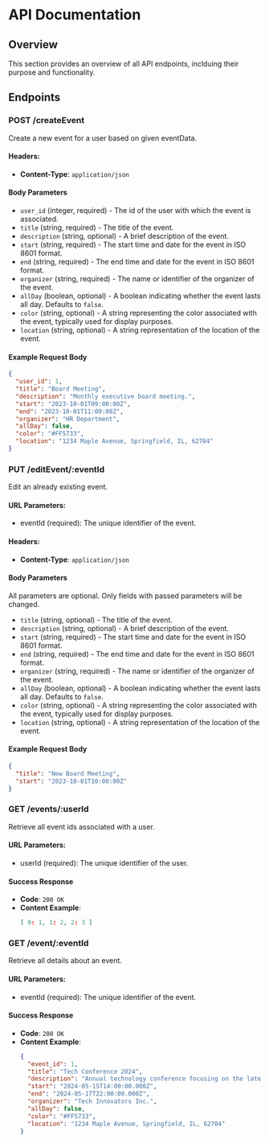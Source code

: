 # API Documentation

## Overview

This section provides an overview of all API endpoints, inclduing their purpose and functionality.

## Endpoints

### POST /createEvent

Create a new event for a user based on given eventData.

#### Headers:

- **Content-Type**: `application/json`

#### Body Parameters

- `user_id` (integer, required) - The id of the user with which the event is associated.
- `title` (string, required) - The title of the event.
- `description` (string, optional) - A brief description of the event.
- `start` (string, required) - The start time and date for the event in ISO 8601 format.
- `end` (string, required) - The end time and date for the event in ISO 8601 format.
- `organizer` (string, required) - The name or identifier of the organizer of the event.
- `allDay` (boolean, optional) - A boolean indicating whether the event lasts all day. Defaults to `false`.
- `color` (string, optional) - A string representing the color associated with the event, typically used for display purposes.
- `location` (string, optional) - A string representation of the location of the event.

#### Example Request Body

```json
{
  "user_id": 1,
  "title": "Board Meeting",
  "description": "Monthly executive board meeting.",
  "start": "2023-10-01T09:00:00Z",
  "end": "2023-10-01T11:00:00Z",
  "organizer": "HR Department",
  "allDay": false,
  "color": "#FF5733",
  "location": "1234 Maple Avenue, Springfield, IL, 62704"
}
```

### PUT /editEvent/:eventId

Edit an already existing event.

#### URL Parameters:

- eventId (required): The unique identifier of the event.

#### Headers:

- **Content-Type**: `application/json`

#### Body Parameters

All parameters are optional. Only fields with passed parameters will be changed.

- `title` (string, optional) - The title of the event.
- `description` (string, optional) - A brief description of the event.
- `start` (string, required) - The start time and date for the event in ISO 8601 format.
- `end` (string, required) - The end time and date for the event in ISO 8601 format.
- `organizer` (string, required) - The name or identifier of the organizer of the event.
- `allDay` (boolean, optional) - A boolean indicating whether the event lasts all day. Defaults to `false`.
- `color` (string, optional) - A string representing the color associated with the event, typically used for display purposes.
- `location` (string, optional) - A string representation of the location of the event.

#### Example Request Body

```json
{
  "title": "New Board Meeting",
  "start": "2023-10-01T10:00:00Z"
}
```

### GET /events/:userId

Retrieve all event ids associated with a user.

#### URL Parameters:

- userId (required): The unique identifier of the user.

#### Success Response

- **Code**: `200 OK`
- **Content Example**:
  ```json
  [ 0: 1, 1: 2, 2: 3 ]
  ```

### GET /event/:eventId

Retrieve all details about an event.

#### URL Parameters:

- eventId (required): The unique identifier of the event.

#### Success Response

- **Code**: `200 OK`
- **Content Example**:
  ```json
  {
    "event_id": 1,
    "title": "Tech Conference 2024",
    "description": "Annual technology conference focusing on the latest trends in software development.",
    "start": "2024-05-15T14:00:00.000Z",
    "end": "2024-05-17T22:00:00.000Z",
    "organizer": "Tech Innovators Inc.",
    "allDay": false,
    "color": "#FF5733",
    "location": "1234 Maple Avenue, Springfield, IL, 62704"
  }
  ```
